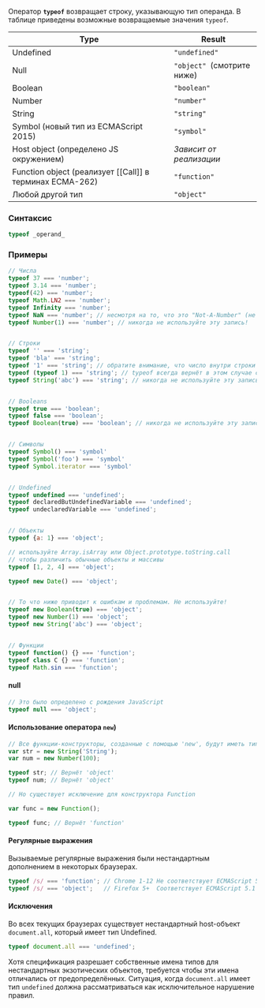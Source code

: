 Оператор **`typeof`** возвращает строку, указывающую тип операнда.
В таблице приведены возможные возвращаемые значения `typeof`.

<table>
 <thead>
  <tr>
   <th>Type</th>
   <th>Result</th>
  </tr>
 </thead>
 <tbody>
  <tr>
   <td>Undefined</td>
   <td><code>"undefined"</code></td>
  </tr>
  <tr>
   <td>Null</td>
   <td><code>"object" </code>(смотрите ниже)</td>
  </tr>
  <tr>
   <td>Boolean</td>
   <td><code>"boolean"</code></td>
  </tr>
  <tr>
   <td>Number</td>
   <td><code>"number"</code></td>
  </tr>
  <tr>
   <td>String</td>
   <td><code>"string"</code></td>
  </tr>
  <tr>
   <td>Symbol (новый тип из ECMAScript 2015)</td>
   <td><code>"symbol"</code></td>
  </tr>
  <tr>
   <td>Host object (определено JS окружением)</td>
   <td><em>Зависит от реализации</em></td>
  </tr>
  <tr>
   <td>Function object (реализует [[Call]] в терминах ECMA-262)</td>
   <td><code>"function"</code></td>
  </tr>
  <tr>
   <td>Любой другой тип</td>
   <td><code>"object"</code></td>
  </tr>
 </tbody>
</table>

### Синтаксис
```javascript
typeof _operand_
```

### Примеры
```javascript
// Числа
typeof 37 === 'number';
typeof 3.14 === 'number';
typeof(42) === 'number';
typeof Math.LN2 === 'number';
typeof Infinity === 'number';
typeof NaN === 'number'; // несмотря на то, что это "Not-A-Number" (не число)
typeof Number(1) === 'number'; // никогда не используйте эту запись!


// Строки
typeof '' === 'string';
typeof 'bla' === 'string';
typeof '1' === 'string'; // обратите внимание, что число внутри строки всё равно имеет тип строки
typeof (typeof 1) === 'string'; // typeof всегда вернёт в этом случае строку
typeof String('abc') === 'string'; // никогда не используйте эту запись!


// Booleans
typeof true === 'boolean';
typeof false === 'boolean';
typeof Boolean(true) === 'boolean'; // никогда не используйте эту запись!


// Символы
typeof Symbol() === 'symbol'
typeof Symbol('foo') === 'symbol'
typeof Symbol.iterator === 'symbol'


// Undefined
typeof undefined === 'undefined';
typeof declaredButUndefinedVariable === 'undefined';
typeof undeclaredVariable === 'undefined';


// Объекты
typeof {a: 1} === 'object';

// используйте Array.isArray или Object.prototype.toString.call
// чтобы различить обычные объекты и массивы
typeof [1, 2, 4] === 'object';

typeof new Date() === 'object';


// То что ниже приводит к ошибкам и проблемам. Не используйте!
typeof new Boolean(true) === 'object';
typeof new Number(1) === 'object';
typeof new String('abc') === 'object';


// Функции
typeof function() {} === 'function';
typeof class C {} === 'function';
typeof Math.sin === 'function';
```

#### null

```javascript
// Это было определено с рождения JavaScript
typeof null === 'object';
```


#### Использование оператора `new`)

```javascript
// Все функции-конструкторы, созданные с помощью 'new', будут иметь тип 'object'
var str = new String('String');
var num = new Number(100);

typeof str; // Вернёт 'object'
typeof num; // Вернёт 'object'

// Но существует исключение для конструктора Function

var func = new Function();

typeof func; // Вернёт 'function'
```

#### Регулярные выражения

Вызываемые регулярные выражения были нестандартным дополнением в некоторых браузерах.

```javascript
typeof /s/ === 'function'; // Chrome 1-12 Не соответствует ECMAScript 5.1
typeof /s/ === 'object';   // Firefox 5+  Соответствует ECMAScript 5.1
```

#### Исключения

Во всех текущих браузерах существует нестандартный host-объект `document.all`, который имеет тип Undefined.

```javascript
typeof document.all === 'undefined';
```

Хотя спецификация разрешает собственные имена типов для нестандартных экзотических объектов, требуется чтобы эти имена отличались от предопределённых. Ситуация, когда `document.all` имеет тип `undefined` должна рассматриваться как исключительное нарушение правил.
